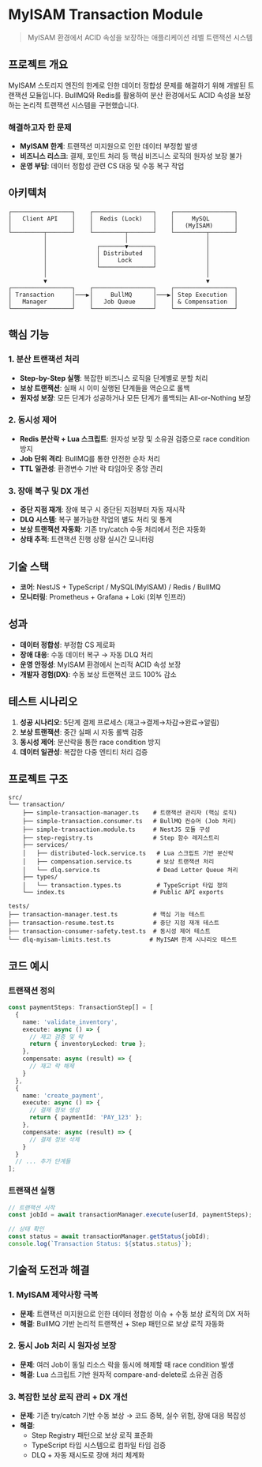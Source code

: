 # MyISAM Transaction Module

> MyISAM 환경에서 ACID 속성을 보장하는 애플리케이션 레벨 트랜잭션 시스템

## 프로젝트 개요

MyISAM 스토리지 엔진의 한계로 인한 데이터 정합성 문제를 해결하기 위해 개발된 트랜잭션 모듈입니다. BullMQ와 Redis를 활용하여 분산 환경에서도 ACID 속성을 보장하는 논리적 트랜잭션 시스템을 구현했습니다.

### 해결하고자 한 문제

- **MyISAM 한계**: 트랜잭션 미지원으로 인한 데이터 부정합 발생
- **비즈니스 리스크**: 결제, 포인트 처리 등 핵심 비즈니스 로직의 원자성 보장 불가
- **운영 부담**: 데이터 정합성 관련 CS 대응 및 수동 복구 작업

## 아키텍처

```
┌─────────────────┐    ┌─────────────────┐    ┌─────────────────┐
│   Client API    │    │  Redis (Lock)   │    │     MySQL       │
│                 │    │                 │    │   (MyISAM)      │
└─────────┬───────┘    └─────────┬───────┘    └─────────┬───────┘
          │                      │                      │
          │              ┌───────▼───────┐              │
          │              │ Distributed   │              │
          │              │     Lock      │              │
          │              └───────────────┘              │
          │                                             │
          ▼                                             ▼
┌─────────────────┐    ┌─────────────────┐    ┌─────────────────┐
│ Transaction     │───▶│     BullMQ      │───▶│ Step Execution  │
│   Manager       │    │   Job Queue     │    │ & Compensation  │
└─────────────────┘    └─────────────────┘    └─────────────────┘
```

## 핵심 기능

### 1. 분산 트랜잭션 처리
- **Step-by-Step 실행**: 복잡한 비즈니스 로직을 단계별로 분할 처리
- **보상 트랜잭션**: 실패 시 이미 실행된 단계들을 역순으로 롤백
- **원자성 보장**: 모든 단계가 성공하거나 모든 단계가 롤백되는 All-or-Nothing 보장

### 2. 동시성 제어
- **Redis 분산락 + Lua 스크립트**: 원자성 보장 및 소유권 검증으로 race condition 방지
- **Job 단위 격리**: BullMQ를 통한 안전한 순차 처리
- **TTL 일관성**: 환경변수 기반 락 타임아웃 중앙 관리

### 3. 장애 복구 및 DX 개선
- **중단 지점 재개**: 장애 복구 시 중단된 지점부터 자동 재시작
- **DLQ 시스템**: 복구 불가능한 작업의 별도 처리 및 통계
- **보상 트랜잭션 자동화**: 기존 try/catch 수동 처리에서 전은 자동화
- **상태 추적**: 트랜잭션 진행 상황 실시간 모니터링

## 기술 스택
- **코어**: NestJS + TypeScript / MySQL(MyISAM) / Redis / BullMQ
- **모니터링**: Prometheus + Grafana + Loki (외부 인프라)

## 성과
- **데이터 정합성**: 부정합 CS 제로화
- **장애 대응**: 수동 데이터 복구 → 자동 DLQ 처리
- **운영 안정성**: MyISAM 환경에서 논리적 ACID 속성 보장
- **개발자 경험(DX)**: 수동 보상 트랜잭션 코드 100% 감소

## 테스트 시나리오
1. **성공 시나리오**: 5단계 결제 프로세스 (재고→결제→차감→완료→알림)
2. **보상 트랜잭션**: 중간 실패 시 자동 롤백 검증
3. **동시성 제어**: 분산락을 통한 race condition 방지
4. **데이터 일관성**: 복잡한 다중 엔티티 처리 검증

## 프로젝트 구조

```
src/
└── transaction/
    ├── simple-transaction-manager.ts    # 트랜잭션 관리자 (핵심 로직)
    ├── simple-transaction.consumer.ts   # BullMQ 컨슈머 (Job 처리)
    ├── simple-transaction.module.ts     # NestJS 모듈 구성
    ├── step-registry.ts                 # Step 함수 레지스트리
    ├── services/
    │   ├── distributed-lock.service.ts   # Lua 스크립트 기반 분산락
    │   ├── compensation.service.ts       # 보상 트랜잭션 처리
    │   └── dlq.service.ts                # Dead Letter Queue 처리
    ├── types/
    │   └── transaction.types.ts          # TypeScript 타입 정의
    └── index.ts                         # Public API exports

tests/
├── transaction-manager.test.ts          # 핵심 기능 테스트
├── transaction-resume.test.ts           # 중단 지점 재개 테스트
├── transaction-consumer-safety.test.ts  # 동시성 제어 테스트
└── dlq-myisam-limits.test.ts           # MyISAM 한계 시나리오 테스트
```

## 코드 예시

### 트랜잭션 정의
```typescript
const paymentSteps: TransactionStep[] = [
  {
    name: 'validate_inventory',
    execute: async () => {
      // 재고 검증 및 락
      return { inventoryLocked: true };
    },
    compensate: async (result) => {
      // 재고 락 해제
    }
  },
  {
    name: 'create_payment',
    execute: async () => {
      // 결제 정보 생성
      return { paymentId: 'PAY_123' };
    },
    compensate: async (result) => {
      // 결제 정보 삭제
    }
  }
  // ... 추가 단계들
];
```

### 트랜잭션 실행
```typescript
// 트랜잭션 시작
const jobId = await transactionManager.execute(userId, paymentSteps);

// 상태 확인
const status = await transactionManager.getStatus(jobId);
console.log(`Transaction Status: ${status.status}`);
```

## 기술적 도전과 해결

### 1. MyISAM 제약사항 극복
- **문제**: 트랜잭션 미지원으로 인한 데이터 정합성 이슈 + 수동 보상 로직의 DX 저하
- **해결**: BullMQ 기반 논리적 트랜잭션 + Step 패턴으로 보상 로직 자동화

### 2. 동시 Job 처리 시 원자성 보장
- **문제**: 여러 Job이 동일 리소스 락을 동시에 해제할 때 race condition 발생
- **해결**: Lua 스크립트 기반 원자적 compare-and-delete로 소유권 검증

### 3. 복잡한 보상 로직 관리 + DX 개선
- **문제**: 기존 try/catch 기반 수동 보상 → 코드 중복, 실수 위험, 장애 대응 복잡성
- **해결**:
  - Step Registry 패턴으로 보상 로직 표준화
  - TypeScript 타입 시스템으로 컴파일 타임 검증
  - DLQ + 자동 재시도로 장애 처리 체계화
